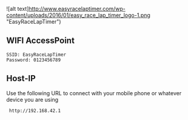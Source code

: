 ![alt text]http://www.easyracelaptimer.com/wp-content/uploads/2016/01/easy_race_lap_timer_logo-1.png "EasyRaceLapTimer")

## WIFI AccessPoint

    SSID: EasyRaceLapTimer
    Password: 0123456789

## Host-IP

Use the following URL to connect with your mobile phone or whatever device you are using

     http://192.168.42.1
